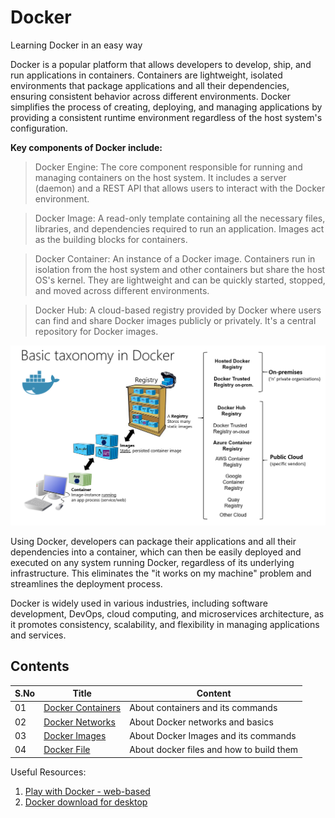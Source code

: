 # Docker
Learning Docker in an easy way

Docker is a popular platform that allows developers to develop, ship, and run applications in containers. Containers are lightweight, isolated environments that package applications and all their dependencies, ensuring consistent behavior across different environments. Docker simplifies the process of creating, deploying, and managing applications by providing a consistent runtime environment regardless of the host system's configuration.

**Key components of Docker include:**

> Docker Engine: The core component responsible for running and managing containers on the host system. It includes a server (daemon) and a REST API that allows users to interact with the Docker environment.

> Docker Image: A read-only template containing all the necessary files, libraries, and dependencies required to run an application. Images act as the building blocks for containers.

> Docker Container: An instance of a Docker image. Containers run in isolation from the host system and other containers but share the host OS's kernel. They are lightweight and can be quickly started, stopped, and moved across different environments.

> Docker Hub: A cloud-based registry provided by Docker where users can find and share Docker images publicly or privately. It's a central repository for Docker images.

![Docker Image](https://github.com/PriyathamVarma/docker/blob/main/Images/docker-1.png)

Using Docker, developers can package their applications and all their dependencies into a container, which can then be easily deployed and executed on any system running Docker, regardless of its underlying infrastructure. This eliminates the "it works on my machine" problem and streamlines the deployment process.

Docker is widely used in various industries, including software development, DevOps, cloud computing, and microservices architecture, as it promotes consistency, scalability, and flexibility in managing applications and services.

## Contents

| S.No | Title | Content |
|-|-|-|
| 01 | [Docker Containers](https://github.com/PriyathamVarma/docker/tree/main/creating_containers_1) | About containers and its commands | 
| 02 | [Docker Networks](https://github.com/PriyathamVarma/docker/tree/main/container_networks) | About Docker networks and basics | 
| 03 | [Docker Images](https://github.com/PriyathamVarma/docker/tree/main/docker_images) | About Docker Images and its commands | 
| 04 | [Docker File](https://github.com/PriyathamVarma/docker/tree/main/docker_file) | About docker files and how to build them | 


Useful Resources:

1. [Play with Docker - web-based](https://labs.play-with-docker.com/)
2. [Docker download for desktop](https://www.docker.com/products/docker-desktop/)


